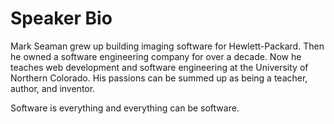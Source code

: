 # Speaker Bio

Mark Seaman grew up building imaging software for Hewlett-Packard. Then he owned a software
engineering company for over a decade. Now he teaches web development and software engineering at
the University of Northern Colorado. His passions can be summed up as being a teacher, author, 
and inventor.

Software is everything and everything can be software.

